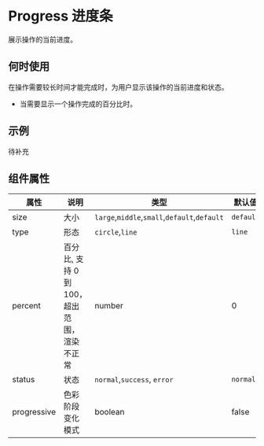 # Progress 进度条

展示操作的当前进度。

## 何时使用

在操作需要较长时间才能完成时，为用户显示该操作的当前进度和状态。

- 当需要显示一个操作完成的百分比时。

## 示例

待补充

## 组件属性

| 属性        | 说明                                        | 类型                                         | 默认值    |
| ----------- | ------------------------------------------- | -------------------------------------------- | --------- |
| size        | 大小                                        | `large`,`middle`,`small`,`default`,`default` | `default` |
| type        | 形态                                        | `circle`,`line`                              | `line`    |
| percent     | 百分比, 支持 0 到 100，超出范围，渲染不正常 | number                                       | 0         |
| status      | 状态                                        | `normal`,`success`, `error`                  | `normal`  |
| progressive | 色彩阶段变化模式                            | boolean                                      | false     |
